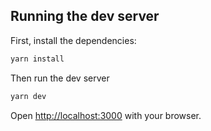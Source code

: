 ## Running the dev server

First, install the dependencies:

```bash
yarn install
```

Then run the dev server

```bash
yarn dev
```

Open [http://localhost:3000](http://localhost:3000) with your browser.
